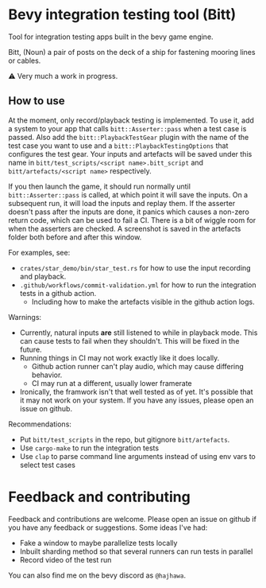 # Bevy integration testing tool (Bitt)

Tool for integration testing apps built in the bevy game engine.

Bitt, (Noun) a pair of posts on the deck of a ship for fastening mooring lines or cables.

⚠️ Very much a work in progress.

## How to use

At the moment, only record/playback testing is implemented. To use it, add a system to your app that calls
`bitt::Asserter::pass` when a test case is passed. Also add the `bitt::PlaybackTestGear` plugin with the
name of the test case you want to use and a `bitt::PlaybackTestingOptions` that configures the test gear.
Your inputs and artefacts will be saved under this name in
`bitt/test_scripts/<script name>.bitt_script` and `bitt/artefacts/<script name>` respectively.

If you then launch the game, it should run normally until `bitt::Asserter::pass` is called, at which point
it will save the inputs. On a subsequent run, it will load the inputs and replay them. If the asserter doesn't
pass after the inputs are done, it panics which causes a non-zero return code, which can be used to fail a CI.
There is a bit of wiggle room for when the asserters are checked. A screenshot is saved in the artefacts folder
both before and after this window.

For examples, see:

- `crates/star_demo/bin/star_test.rs` for how to use the input recording and playback.
- `.github/workflows/commit-validation.yml` for how to run the integration tests in a github action.
    - Including how to make the artefacts visible in the github action logs.

Warnings:

- Currently, natural inputs **are** still listened to while in playback mode. This can cause tests to fail when
  they shouldn't. This will be fixed in the future.
- Running things in CI may not work exactly like it does locally.
  - Github action runner can't play audio, which may cause differing behavior.
  - CI may run at a different, usually lower framerate
- Ironically, the framwork isn't that well tested as of yet. It's possible that it may not work on your system.
  If you have any issues, please open an issue on github.

Recommendations:

- Put `bitt/test_scripts` in the repo, but gitignore `bitt/artefacts`.
- Use `cargo-make` to run the integration tests
- Use `clap` to parse command line arguments instead of using env vars to select test cases

# Feedback and contributing

Feedback and contributions are welcome. Please open an issue on github if you have any feedback or suggestions. Some ideas I've had:

- Fake a window to maybe parallelize tests locally
- Inbuilt sharding method so that several runners can run tests in parallel
- Record video of the test run

You can also find me on the bevy discord as `@hajhawa`.
